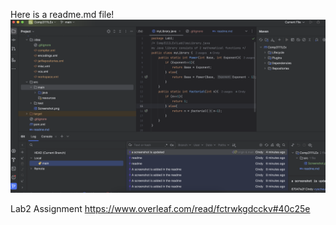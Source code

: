 Here is a readme.md file!
![Screenshot](src/main/img1.png)

Lab2 Assignment
https://www.overleaf.com/read/fctrwkgdcckv#40c25e